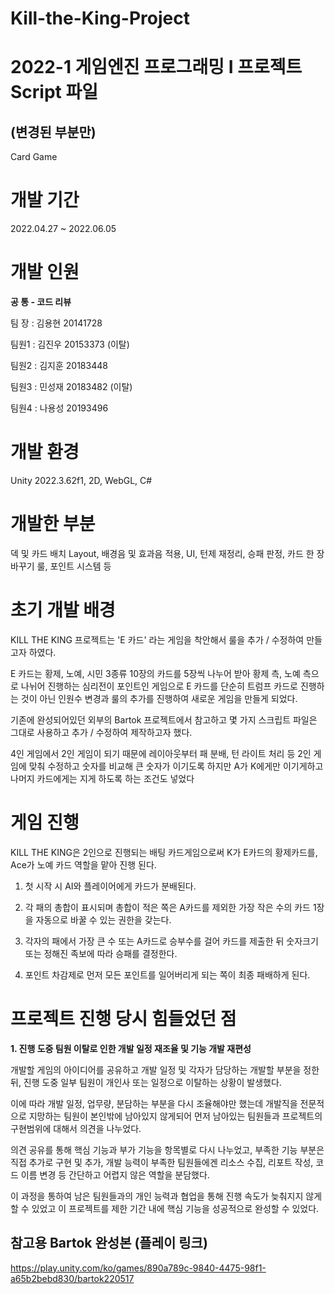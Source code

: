 # Kill-the-King-Project

# 2022-1 게임엔진 프로그래밍 I 프로젝트 Script 파일 
## (변경된 부분만)

Card Game

# 개발 기간

2022.04.27 ~ 2022.06.05

# 개발 인원

__공 통 - 코드 리뷰__

팀 장 : 김용현 20141728

팀원1 : 김진우 20153373 (이탈)

팀원2 : 김지훈 20183448

팀원3 : 민성재 20183482 (이탈)

팀원4 : 나용성 20193496

# 개발 환경

Unity 2022.3.62f1, 2D, WebGL, C#

# 개발한 부분

덱 및 카드 배치 Layout, 배경음 및 효과음 적용, UI, 턴제 재정리, 승패 판정, 카드 한 장 바꾸기 룰, 포인트 시스템 등

# 초기 개발 배경
KILL THE KING 프로젝트는 'E 카드'  라는 게임을 착안해서 룰을 추가 / 수정하여 만들고자 하였다.

E 카드는 황제, 노예, 시민 3종류 10장의 카드를 5장씩 나누어 받아 황제 측, 노예 측으로 나뉘어 진행하는 심리전이 포인트인 게임으로 E 카드를 단순히 트럼프 카드로 진행하는 것이 아닌 인원수 변경과 룰의 추가를 진행하여 새로운 게임을 만들게 되었다.

기존에 완성되어있던 외부의 Bartok 프로젝트에서 참고하고 몇 가지 스크립트 파일은 그대로 사용하고 추가 / 수정하여 제작하고자 했다.
 
4인 게임에서 2인 게임이 되기 때문에 레이아웃부터 패 분배, 턴 라이트 처리 등 2인 게임에 맞춰 수정하고 숫자를 비교해 큰 숫자가 이기도록 하지만 A가 K에게만 이기게하고 나머지 카드에게는 지게 하도록 하는 조건도 넣었다

# 게임 진행
KILL THE KING은 2인으로 진행되는 배팅 카드게임으로써 K가 E카드의 황제카드를, Ace가 노예 카드 역할을 맡아 진행 된다.
 
1. 첫 시작 시 AI와 플레이어에게 카드가 분배된다.

2. 각 패의 총합이 표시되며 총합이 적은 쪽은 A카드를 제외한 가장 작은 수의 카드 1장을 자동으로 바꿀 수 있는 권한을 갖는다.

3. 각자의 패에서 가장 큰 수 또는 A카드로 승부수를 걸어 카드를 제출한 뒤 숫자크기 또는 정해진 족보에 따라 승패를 결정한다.

4. 포인트 차감제로 먼저 모든 포인트를 일어버리게 되는 쪽이 최종 패배하게 된다.

# 프로젝트 진행 당시 힘들었던 점

__1. 진행 도중 팀원 이탈로 인한 개발 일정 재조율 및 기능 개발 재편성__

개발할 게임의 아이디어를 공유하고 개발 일정 및 각자가 담당하는 개발할 부분을 정한 뒤, 진행 도중 일부 팀원이 개인사 또는 일정으로 이탈하는 상황이 발생했다.

이에 따라 개발 일정, 업무량, 분담하는 부분을 다시 조율해야만 했는데 개발직을 전문적으로 지망하는 팀원이 본인밖에 남아있지 않게되어 먼저 남아있는 팀원들과 프로젝트의 구현범위에 대해서 의견을 나누었다.

의견 공유를 통해 핵심 기능과 부가 기능을 항목별로 다시 나누었고, 부족한 기능 부분은 직접 추가로 구현 및 추가, 개발 능력이 부족한 팀원들에겐 리소스 수집, 리포트 작성, 코드 이름 변경 등 간단하고 어렵지 않은 역할을 분담했다.

이 과정을 통하여 남은 팀원들과의 개인 능력과 협업을 통해 진행 속도가 늦춰지지 않게 할 수 있었고 이 프로젝트를 제한 기간 내에 핵심 기능을 성공적으로 완성할 수 있었다.

## 참고용 Bartok 완성본 (플레이 링크)

https://play.unity.com/ko/games/890a789c-9840-4475-98f1-a65b2bebd830/bartok220517

